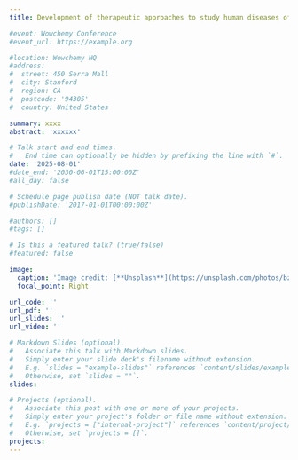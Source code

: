 ```yaml
---
title: Development of therapeutic approaches to study human diseases of the musculo-skeletal axis

#event: Wowchemy Conference
#event_url: https://example.org

#location: Wowchemy HQ
#address:
#  street: 450 Serra Mall
#  city: Stanford
#  region: CA
#  postcode: '94305'
#  country: United States

summary: xxxx
abstract: 'xxxxxx'

# Talk start and end times.
#   End time can optionally be hidden by prefixing the line with `#`.
date: '2025-08-01'
#date_end: '2030-06-01T15:00:00Z'
#all_day: false

# Schedule page publish date (NOT talk date).
#publishDate: '2017-01-01T00:00:00Z'

#authors: []
#tags: []

# Is this a featured talk? (true/false)
#featured: false

image:
  caption: 'Image credit: [**Unsplash**](https://unsplash.com/photos/bzdhc5b3Bxs)'
  focal_point: Right

url_code: ''
url_pdf: ''
url_slides: ''
url_video: ''

# Markdown Slides (optional).
#   Associate this talk with Markdown slides.
#   Simply enter your slide deck's filename without extension.
#   E.g. `slides = "example-slides"` references `content/slides/example-slides.md`.
#   Otherwise, set `slides = ""`.
slides:

# Projects (optional).
#   Associate this post with one or more of your projects.
#   Simply enter your project's folder or file name without extension.
#   E.g. `projects = ["internal-project"]` references `content/project/deep-learning/index.md`.
#   Otherwise, set `projects = []`.
projects:
---
```

